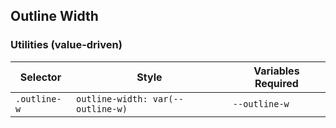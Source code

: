 ## Outline Width

### Utilities (value-driven)

| Selector     | Style                             | Variables Required |
| ------------ | --------------------------------- | ------------------ |
| `.outline-w` | `outline-width: var(--outline-w)` | `--outline-w`      |
